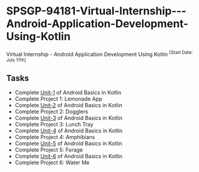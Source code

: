 # SPSGP-94181-Virtual-Internship---Android-Application-Development-Using-Kotlin
Virtual Internship - Android Application Development Using Kotlin
<sup>[Start Date: July 17th]<sup>

Tasks
--------------

- Complete [Unit-1](https://developer.android.com/courses/android-basics-kotlin/unit-1)
 of Android Basics in Kotlin
- Complete Project 1: Lemonade App
- Complete [Unit-2](https://developer.android.com/courses/android-basics-kotlin/unit-2)
 of Android Basics in Kotlin
- Complete Project 2: Dogglers
- Complete [Unit-3](https://developer.android.com/courses/android-basics-kotlin/unit-3)
 of Android Basics in Kotlin
- Complete Project 3: Lunch Tray
- Complete [Unit-4](https://developer.android.com/courses/android-basics-kotlin/unit-4)
 of Android Basics in Kotlin
- Complete Project 4: Amphibians
- Complete [Unit-5](https://developer.android.com/courses/android-basics-kotlin/unit-5)
 of Android Basics in Kotlin
- Complete Project 5: Forage
- Complete [Unit-6](https://developer.android.com/courses/android-basics-kotlin/unit-6)
 of Android Basics in Kotlin
 - Complete Project 6: Water Me
